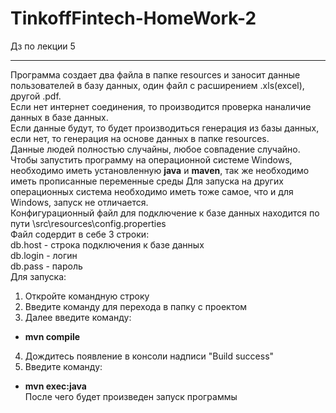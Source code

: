 # TinkoffFintech-HomeWork-2
Дз по лекции 5
***
Программа создает два файла в папке resources и заносит данные пользователей в базу данных, один файл с расширением .xls(excel), другой .pdf.   
Если нет интернет соединения, то производится проверка наналичие данных в базе данных.  
Если данные будут, то будет производиться генерация из базы данных, если нет, то генерация на основе данных в папке resources.  
Данные людей полностью случайны, любое совпадение случайно.  
Чтобы запустить программу на операционной системе Windows, необходимо иметь установленную **java** и **maven**, так же необходимо иметь прописанные переменные среды
Для запуска на других операционных система необходимо иметь тоже самое, что и для Windows, запуск не отличается.  
Конфигурационный файл для подключение к базе данных находится по пути \src\resources\config.properties  
Файл содердит в себе 3 строки:  
db.host - строка подключения к базе данных  
db.login - логин  
db.pass - пароль  
Для запуска:  
1) Откройте командную строку  
2) Введите команду для перехода в папку с проектом  
3) Далее введите команду:  
- **mvn compile**  
4) Дождитесь появление в консоли надписи "Build success"  
5) Введите команду:  
- **mvn exec:java**  
После чего будет произведен запуск программы